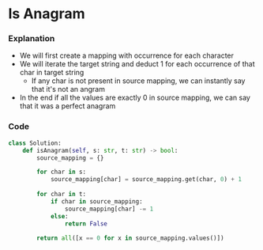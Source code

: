 # Is Anagram

### Explanation

- We will first create a mapping with occurrence for each character
- We will iterate the target string and deduct 1 for each occurrence of that char in target string
    - If any char is not present in source mapping, we can instantly say that it's not an angram
- In the end if all the values are exactly 0 in source mapping, we can say that it was a perfect anagram

### Code
```python
class Solution:
    def isAnagram(self, s: str, t: str) -> bool:
        source_mapping = {}

        for char in s:
            source_mapping[char] = source_mapping.get(char, 0) + 1
        
        for char in t:
            if char in source_mapping:
                source_mapping[char] -= 1
            else:
                return False
        
        return all([x == 0 for x in source_mapping.values()])
```
